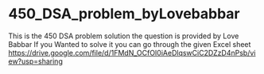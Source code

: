 # 450_DSA_problem_byLovebabbar
This is the 450 DSA problem solution the question is provided by Love Babbar
If you Wanted to solve it you can go through the given Excel sheet
https://drive.google.com/file/d/1FMdN_OCfOI0iAeDlqswCiC2DZzD4nPsb/view?usp=sharing

